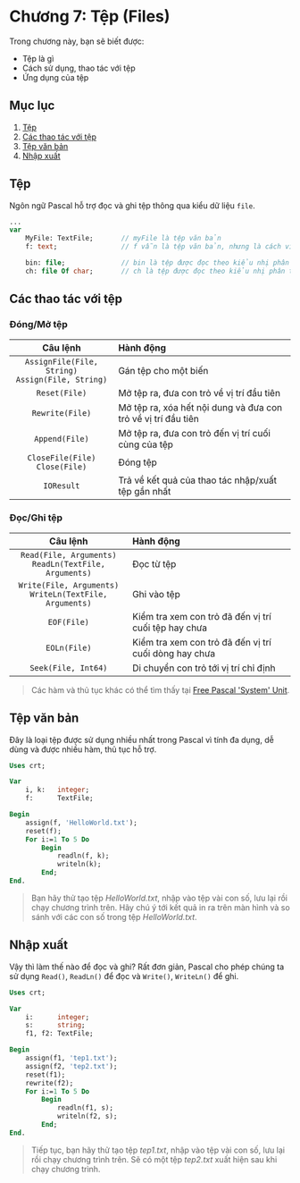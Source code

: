 # Chương 7: Tệp (Files)

Trong chương này, bạn sẽ biết được:

- Tệp là gì
- Cách sử dụng, thao tác với tệp
- Ứng dụng của tệp

## Mục lục

1. [Tệp](#tệp)
2. [Các thao tác với tệp](#các-thao-tác-với-tệp)
3. [Tệp văn bản](#tệp-văn-bản)
4. [Nhập xuất](#nhập-xuất)

## Tệp

Ngôn ngữ Pascal hỗ trợ đọc và ghi tệp thông qua kiểu dữ liệu `file`.

```pascal
...
var
    MyFile: TextFile;       // myFile là tệp văn bản
    f: text;                // f vẫn là tệp văn bản, nhưng là cách viết cũ

    bin: file;              // bin là tệp được đọc theo kiểu nhị phân không xét kiểu
    ch: file Of char;       // ch là tệp được đọc theo kiểu nhị phân theo `char`
```

## Các thao tác với tệp

### Đóng/Mở tệp

|                       Câu lệnh                       | Hành động                                                     |
| :--------------------------------------------------: | :------------------------------------------------------------ |
| `AssignFile(File, String)`<br>`Assign(File, String)` | Gán tệp cho một biến                                          |
|                    `Reset(File)`                     | Mở tệp ra, đưa con trỏ về vị trí đầu tiên                     |
|                   `Rewrite(File)`                    | Mở tệp ra, xóa hết nội dung và đưa con trỏ về vị trí đầu tiên |
|                    `Append(File)`                    | Mở tệp ra, đưa con trỏ đến vị trí cuối cùng của tệp           |
|          `CloseFile(File)`<br>`Close(File)`          | Đóng tệp                                                      |
|                      `IOResult`                      | Trả về kết quả của thao tác nhập/xuất tệp gần nhất            |

### Đọc/Ghi tệp

|                          Câu lệnh                          | Hành động                                             |
| :--------------------------------------------------------: | :---------------------------------------------------- |
|  `Read(File, Arguments)`<br>`ReadLn(TextFile, Arguments)`  | Đọc từ tệp                                            |
| `Write(File, Arguments)`<br>`WriteLn(TextFile, Arguments)` | Ghi vào tệp                                           |
|                        `EOF(File)`                         | Kiểm tra xem con trỏ đã đến vị trí cuối tệp hay chưa  |
|                        `EOLn(File)`                        | Kiểm tra xem con trỏ đã đến vị trí cuối dòng hay chưa |
|                    `Seek(File, Int64)`                     | Di chuyển con trỏ tới vị trí chỉ định                 |

> Các hàm và thủ tục khác có thể tìm thấy tại [Free Pascal 'System' Unit](https://www.freepascal.org/docs-html/rtl/system/index-5.html).

## Tệp văn bản

Đây là loại tệp được sử dụng nhiều nhất trong Pascal vì tính đa dụng, dễ dùng và được nhiều hàm, thủ tục hỗ trợ.

```pascal
Uses crt;

Var
    i, k:   integer;
    f:      TextFile;

Begin
    assign(f, 'HelloWorld.txt');
    reset(f);
    For i:=1 To 5 Do
        Begin
            readln(f, k);
            writeln(k);
        End;
End.
```

> Bạn hãy thử tạo tệp _HelloWorld.txt_, nhập vào tệp vài con số, lưu lại rồi chạy chương trình trên. Hãy chú ý tới kết quả in ra trên màn hình và so sánh với các con số trong tệp _HelloWorld.txt_.

## Nhập xuất

Vậy thì làm thế nào để đọc và ghi? Rất đơn giản, Pascal cho phép chúng ta sử dụng `Read()`, `ReadLn()` để đọc và `Write()`, `WriteLn()` để ghi.

```pascal
Uses crt;

Var
    i:      integer;
    s:      string;
    f1, f2: TextFile;

Begin
    assign(f1, 'tep1.txt');
    assign(f2, 'tep2.txt');
    reset(f1);
    rewrite(f2);
    For i:=1 To 5 Do
        Begin
            readln(f1, s);
            writeln(f2, s);
        End;
End.
```

> Tiếp tục, bạn hãy thử tạo tệp _tep1.txt_, nhập vào tệp vài con số, lưu lại rồi chạy chương trình trên. Sẽ có một tệp _tep2.txt_ xuất hiện sau khi chạy chương trình.

